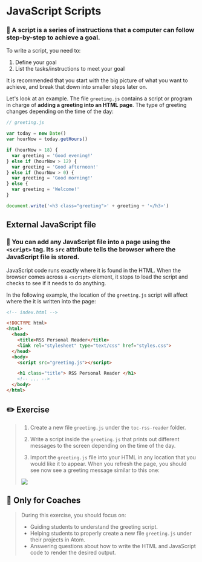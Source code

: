 # JavaScript Scripts

### 🌟 A script is a series of instructions that a computer can follow step-by-step to achieve a goal.

To write a script, you need to:

1. Define your goal
2. List the tasks/instructions to meet your goal

It is recommended that you start with the big picture of what you want to achieve, and break that down into smaller steps later on.

Let's look at an example. The file `greeting.js` contains a script or program in charge of **adding a greeting into an HTML page**. The type of greeting changes depending on the time of the day:

```javascript
// greeting.js

var today = new Date()
var hourNow = today.getHours()

if (hourNow > 18) {
  var greeting = 'Good evening!'
} else if (hourNow > 12) {
  var greeting = 'Good afternoon!'
} else if (hourNow > 0) {
  var greeting = 'Good morning!'
} else {
  var greeting = 'Welcome!'
}

document.write('<h3 class="greeting">' + greeting + '</h3>')
```





## External JavaScript file

### 🌟 You can add any JavaScript file into a page using the `<script>` tag. Its `src` attribute tells the browser where the JavaScript file is stored.

JavaScript code runs exactly where it is found in the HTML. When the browser comes across a `<script>` element, it stops to load the script and checks to see if it needs to do anything.

In the following example, the location of the `greeting.js` script will affect where the it is written into the page:

```html
<!-- index.html -->

<!DOCTYPE html>
<html>
  <head>
    <title>RSS Personal Reader</title>
    <link rel="stylesheet" type="text/css" href="styles.css">
  </head>
  <body>
    <script src="greeting.js"></script>

    <h1 class="title"> RSS Personal Reader </h1>
    <!-- ... -->
  </body>
</html>
```





## ✏️ Exercise

> 1. Create a new file `greeting.js` under the `toc-rss-reader` folder.
>
> 2. Write a script inside the `greeting.js` that prints out different messages to the screen depending on the time of the day.
>
> 3. Import the `greeting.js` file into your HTML in any location that you would like it to appear. When you refresh the page, you should see now see a greeting message similar to this one:
>
> [![](http://cd.sseu.re/20170208-k3qyr.png)](http://cd.sseu.re/20170208-k3qyr.png)


## 🎩 Only for Coaches

> During this exercise, you should focus on:
>
> + Guiding students to understand the greeting script.
> + Helping students to properly create a new file `greeting.js` under their projects in Atom.
> + Answering questions about how to write the HTML and JavaScript code to render the desired output.
